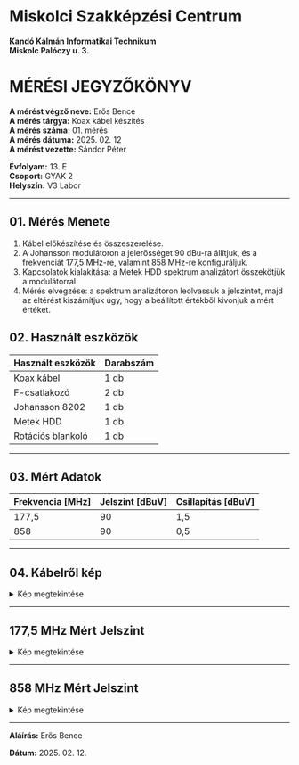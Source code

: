 # Miskolci Szakképzési Centrum  
**Kandó Kálmán Informatikai Technikum**  
**Miskolc Palóczy u. 3.**

# MÉRÉSI JEGYZŐKÖNYV

**A mérést végző neve:** Erős Bence  
**A mérés tárgya:** Koax kábel készítés <br>
**A mérés száma:** 01. mérés  
**A mérés dátuma:** 2025. 02. 12  
**A mérést vezette:** Sándor Péter  

**Évfolyam:** 13. E  
**Csoport:** GYAK 2  
**Helyszín:** V3 Labor 

---

## 01. Mérés Menete

1. Kábel előkészítése és összeszerelése.
2. A Johansson modulátoron a jelerősséget 90 dBu-ra állítjuk, és a frekvenciát 177,5 MHz-re, valamint 858 MHz-re konfiguráljuk.
3. Kapcsolatok kialakítása: a Metek HDD spektrum analizátort összekötjük a modulátorral.
4. Mérés elvégzése: a spektrum analizátoron leolvassuk a jelszintet, majd az eltérést kiszámítjuk úgy, hogy a beállított értékből 
kivonjuk a mért értéket.



## 02. Használt eszközök

| Használt eszközök      | Darabszám |
|-------------------------|----------|
| Koax kábel             | 1 db     |
| F-csatlakozó           | 2 db     |
| Johansson 8202         | 1 db     |
| Metek HDD             | 1 db     |
| Rotációs blankoló      | 1 db     |

---


## 03. Mért Adatok

| Frekvencia [MHz] | Jelszint [dBuV] | Csillapítás [dBuV] |
|------------------|----------------|---------------------|
| 177,5            |  90            | 1,5                 |
| 858              |  90            | 0,5                 |

---

## 04. Kábelről kép

<details>


<summary>Kép megtekintése</summary>

<img src="https://github.com/user-attachments/assets/da4063f3-f233-45dc-ba04-c781cf445212" width="300px">

<img src="https://github.com/user-attachments/assets/42fe7f85-e967-48c8-af57-1b6d1097bcef" width="300px">

</details>

---

## 177,5 MHz Mért Jelszint

<details>


<summary>Kép megtekintése</summary>

<img src="https://github.com/user-attachments/assets/988d9883-a088-4397-ac43-b0d2d0ed0209">

</details>

---

## 858 MHz Mért Jelszint

<details>


<summary>Kép megtekintése</summary>

<img src="https://github.com/user-attachments/assets/30a7d345-cb6d-4fda-90ef-16dbf9ff5e8f">

</details>

---

**Aláírás:** Erős Bence 

**Dátum:** 2025. 02. 12.

